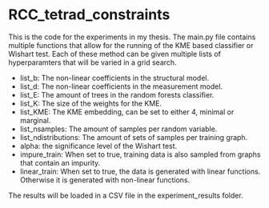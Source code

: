 # RCC_tetrad_constraints

This is the code for the experiments in my thesis. The main.py file contains multiple functions that allow for the running of the KME based classifier or Wishart test. Each of these method can be given multiple lists of hyperparamters that will be varied in a grid search. 

- list_b: The non-linear coefficients in the structural model.
- list_d: The non-linear coefficients in the measurement model.
- list_E: The amount of trees in the random forests classifier.
- list_K: The size of the weights for the KME.
- list_KME: The KME embedding, can be set to either 4, minimal or marginal.
- list_nsamples: The amount of samples per random variable.
- list_ndistributions: The amount of sets of samples per training graph.
- alpha: the significance level of the Wishart test.
- impure_train: When set to true, training data is also sampled from graphs that contain an impurity.
- linear_train: When set to true, the data is generated with linear functions. Otherwise it is generated with non-linear functions.

The results will be loaded in a CSV file in the experiment_results folder.

